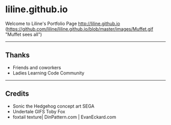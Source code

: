 # liline.github.io

Welcome to Liline's Portfolio Page
http://liline.github.io
(https://github.com/liline/liline.github.io/blob/master/images/Muffet.gif "Muffet sees all")

***

## Thanks
* Friends and coworkers 
* Ladies Learning Code Community

***

## Credits
* Sonic the Hedgehog concept art  SEGA 
* Undertale GIFS  Toby Fox
* foxtail texture| DinPattern.com | EvanEckard.com
